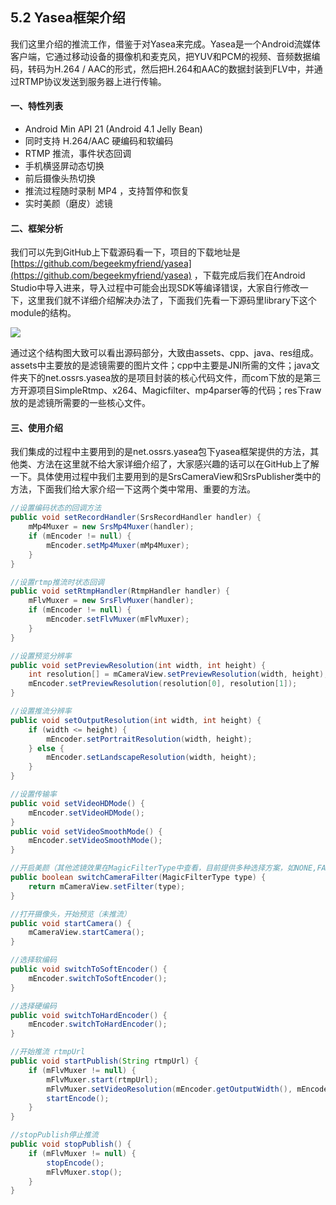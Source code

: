## 5.2 Yasea框架介绍

我们这里介绍的推流工作，借鉴于对Yasea来完成。Yasea是一个Android流媒体客户端，它通过移动设备的摄像机和麦克风，把YUV和PCM的视频、音频数据编码，转码为H.264 / AAC的形式，然后把H.264和AAC的数据封装到FLV中，并通过RTMP协议发送到服务器上进行传输。

#### 一、特性列表

* Android Min API 21 \(Android 4.1 Jelly Bean\)
* 同时支持 H.264/AAC 硬编码和软编码
* RTMP 推流，事件状态回调
* 手机横竖屏动态切换
* 前后摄像头热切换
* 推流过程随时录制 MP4 ，支持暂停和恢复
* 实时美颜（磨皮）滤镜

#### 二、框架分析

我们可以先到GitHub上下载源码看一下，项目的下载地址是[https://github.com/begeekmyfriend/yasea](https://github.com/begeekmyfriend/yasea) ，下载完成后我们在Android Studio中导入进来，导入过程中可能会出现SDK等编译错误，大家自行修改一下，这里我们就不详细介绍解决办法了，下面我们先看一下源码里library下这个module的结构。

![](/assets/图5.2-1.png)

通过这个结构图大致可以看出源码部分，大致由assets、cpp、java、res组成。assets中主要放的是滤镜需要的图片文件；cpp中主要是JNI所需的文件；java文件夹下的net.ossrs.yasea放的是项目封装的核心代码文件，而com下放的是第三方开源项目SimpleRtmp、x264、Magicfilter、mp4parser等的代码；res下raw放的是滤镜所需要的一些核心文件。

#### 三、使用介绍

我们集成的过程中主要用到的是net.ossrs.yasea包下yasea框架提供的方法，其他类、方法在这里就不给大家详细介绍了，大家感兴趣的话可以在GitHub上了解一下。具体使用过程中我们主要用到的是SrsCameraView和SrsPublisher类中的方法，下面我们给大家介绍一下这两个类中常用、重要的方法。

```java
//设置编码状态的回调方法
public void setRecordHandler(SrsRecordHandler handler) {
    mMp4Muxer = new SrsMp4Muxer(handler);
    if (mEncoder != null) {
        mEncoder.setMp4Muxer(mMp4Muxer);
    }
}
```

```java
//设置rtmp推流时状态回调
public void setRtmpHandler(RtmpHandler handler) {
    mFlvMuxer = new SrsFlvMuxer(handler);
    if (mEncoder != null) {
        mEncoder.setFlvMuxer(mFlvMuxer);
    }
}
```

```java
//设置预览分辨率
public void setPreviewResolution(int width, int height) {
    int resolution[] = mCameraView.setPreviewResolution(width, height);
    mEncoder.setPreviewResolution(resolution[0], resolution[1]);
}
```

```java
//设置推流分辨率
public void setOutputResolution(int width, int height) {
    if (width <= height) {
        mEncoder.setPortraitResolution(width, height);
    } else {
        mEncoder.setLandscapeResolution(width, height);
    }
}
```

```java
//设置传输率
public void setVideoHDMode() {
    mEncoder.setVideoHDMode();
}
public void setVideoSmoothMode() {
    mEncoder.setVideoSmoothMode();
}
```

```java
//开启美颜（其他滤镜效果在MagicFilterType中查看，目前提供多种选择方案，如NONE,FAIRYTALE,SUNRISE,SUNSET,WHITECAT等）
public boolean switchCameraFilter(MagicFilterType type) {
    return mCameraView.setFilter(type);
}
```

```java
//打开摄像头，开始预览（未推流）
public void startCamera() {
    mCameraView.startCamera();
}
```

```java
//选择软编码
public void switchToSoftEncoder() {
    mEncoder.switchToSoftEncoder();
}
```

```java
//选择硬编码
public void switchToHardEncoder() {
    mEncoder.switchToHardEncoder();
}
```

```java
//开始推流 rtmpUrl
public void startPublish(String rtmpUrl) {
    if (mFlvMuxer != null) {
        mFlvMuxer.start(rtmpUrl);
        mFlvMuxer.setVideoResolution(mEncoder.getOutputWidth(), mEncoder.getOutputHeight());
        startEncode();
    }
}
```

```java
//stopPublish停止推流 
public void stopPublish() {
    if (mFlvMuxer != null) {
        stopEncode();
        mFlvMuxer.stop();
    }
}
```



